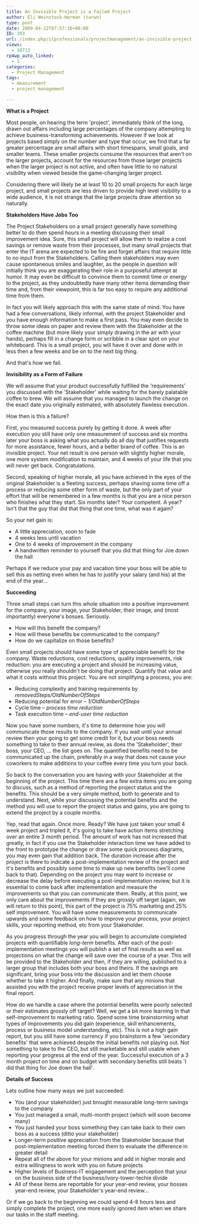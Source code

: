 ```yaml
---
title: An Invisible Project is a Failed Project
author: Eli Weinstock-Herman (tarwn)
type: post
date: 2009-04-22T07:57:16+00:00
ID: 393
url: /index.php/itprofessionals/projectmanagement/an-invisible-project-is-a-failed-project/
views:
  - 10713
rp4wp_auto_linked:
  - 1
categories:
  - Project Management
tags:
  - measurement
  - project management

---
```

**What is a Project**
  
Most people, on hearing the term 'project', immediately think of the long, drawn out affairs including large percentages of the company attempting to achieve business-transforming achievements. However if we look at projects based simply on the number and type that occur, we find that a far greater percentage are small affairs with short timespans, small goals, and smaller teams. These smaller projects consume the resources that aren't on the larger projects, account for the resources from those larger projects when the larger project is not active, and often have little to no natural visibility when viewed beside the game-changing larger project.
  
Considering there will likely be at least 10 to 20 small projects for each large project, and small projects are less driven to provide high level visibility to a wide audience, it is not strange that the large projects draw attention so naturally.

**Stakeholders Have Jobs Too**
  
The Project Stakeholders on a small project generally have something better to do then spend hours in a meeting discussing their small improvement idea. Sure, this small project will allow them to realize a cost savings or remove waste from their processes, but many small projects that enter the IT arena are expected to be fire and forget affairs that require little to no input from the Stakeholders. Calling them stakeholders may even cause spontaneous smiles and laughter, as the people in question will initially think you are exaggerating their role in a purposeful attempt at humor. It may even be difficult to convince them to commit time or energy to the project, as they undoubtedly have many other items demanding their time and, from their viewpoint, this is far too easy to require any additional time from them.
  
In fact you will likely approach this with the same state of mind. You have had a few conversations, likely informal, with the project Stakeholder and you have enough information to make a first pass. You may even decide to throw some ideas on paper and review them with the Stakeholder at the coffee machine (but more likely your simply drawing in the air with your hands), perhaps fill in a change form or scribble in a clear spot on your whiteboard. This is a small project, you will have it over and done with in less then a few weeks and be on to the next big thing.

And that's how we fail.

**Invisibility as a Form of Failure**
  
We will assume that your product successfully fulfilled the 'requirements' you discussed with the 'Stakeholder' while waiting for the barely palatable coffee to brew. We will assume that you managed to launch the change on the exact date you originally estimated, with absolutely flawless execution.

How then is this a failure?

First, you measured success purely by getting it done. A week after execution you still have only one measurement of success and six months later your boss is asking what you actually do all day that justifies requests for more assistance, fewer hours, and a better brand of coffee. This is an invisible project. Your net result is one person with slightly higher morale, one more system modification to maintain, and 4 weeks of your life that you will never get back. Congratulations.

Second, speaking of higher morale, all you have achieved in the eyes of the original Stakeholder is a fleeting success, perhaps shaving some time off a process or reducing some other form of waste, but the only part of your effort that will be remembered in a few months is that you are a nice person who finishes what they start. Six months later? Your competent. A year? Isn't that the guy that did that thing that one time, what was it again?

So your net gain is: 

  * A little appreciation, soon to fade
  * 4 weeks less until vacation
  * One to 4 weeks of improvement in the company
  * A handwritten reminder to yourself that you did that thing for Joe down the hall

Perhaps if we reduce your pay and vacation time your boss will be able to sell this as netting even when he has to justify your salary (and his) at the end of the year…

**Succeeding**
  
Three small steps can turn this whole situation into a positive improvement for the company, your image, your Stakeholder, their image, and (most importantly) everyone's bosses. Seriously.

  * How will this benefit the company?
  * How will these benefits be communicated to the company?
  * How do we capitalize on those benefits?

Even small projects should have some type of appreciable benefit for the company. Waste reductions, cost reductions, quality improvements, risk reduction: you are executing a project and should be increasing value, otherwise you really shouldn't be doing that project. Quantify that value and what it costs without this project. You are not simplifying a process, you are: 

  * Reducing complexity and training requirements by _removedSteps/OldNumberOfSteps_
  * Reducing potential for error – _1/OldNumberOfSteps_
  * Cycle time – _process time reduction_
  * Task execution time – _end-user time reduction_

Now you have some numbers, it's time to determine how you will communicate those results to the company. If you wait until your annual review then your going to get some credit for it, but your boss needs something to take to their annual review, as does the 'Stakeholder', their boss, your CEO, … the list goes on. The quantified benefits need to be communicated up the chain, preferably in a way that does not cause your coworkers to make additions to your coffee every time you turn your back.

So back to the conversation you are having with your Stakeholder at the beginning of the project. This time there are a few extra items you are going to discuss, such as a method of reporting the project status and the benefits. This should be a very simple method, both to generate and to understand. Next, while your discussing the potential benefits and the method you will use to report the project status and gains, you are going to extend the project by a couple months.
  
Yep, read that again. Once more. Ready? We have just taken your small 4 week project and tripled it, it's going to take have action items stretching over an entire 3 month period. The amount of work has not increased that greatly, in fact if you use the Stakeholder interaction time we have added to the front to prototype the change or draw some quick process diagrams, you may even gain that addition back. The duration increase after the project is there to indicate a post-implementation review of the project and it's benefits and possibly some time to make up new benefits (we'll come back to that). Depending on the project you may want to increase or decrease the delay before executing a post-implementation review, but it is essential to come back after implementation and measure the improvements so that you can communicate them. Really, at this point, we only care about the improvements if they are grossly off target (again, we will return to this point), this part of the project is 75% marketing and 25% self improvement. You will have some measurements to communicate upwards and some feedback on how to improve your process, your project skills, your reporting method, etc from your Stakeholder. 

As you progress through the year you will begin to accumulate completed projects with quantifiable _long-term_ benefits. After each of the post-implementation meetings you will publish a set of final results as well as projections on what the change will save over the course of a year. This will be provided to the Stakeholder and then, if they are willing, published to a larger group that includes both your boss and theirs. If the savings are significant, bring your boss into the discussion and let them choose whether to take it higher. And finally, make sure that any minions that assisted you with the project receive proper levels of appreciation in the final report.

How do we handle a case where the potential benefits were poorly selected or their estimates grossly off target? Well, we get a bit more learning in that self-improvement to marketing ratio. Spend some time brainstorming what types of improvements you did gain (experience, skill enhancements, process or business model understanding, etc). This is not a high gain report, but you still have some currency if you brainstorm a few 'secondary benefits' that were achieved despite the initial benefits not playing out. Not something to take to the CEO, but still marketable and still usable when reporting your progress at the end of the year. Successful execution of a 3 month project on time and on budget with secondary benefits still beats 'I did that thing for Joe down the hall'.

**Details of Success**
  
Lets outline how many ways we just succeeded: 

  * You (and your stakeholder) just brought measurable long-term savings to the company
  * You just managed a small, multi-month project (which will soon become many)
  * You just handed your boss something they can take back to their own boss as a success (ditto your stakeholder)
  * Longer-term positive appreciation from the Stakeholder because that post-implementation meeting forced them to evaluate the difference in greater detail
  * Repeat all of the above for your minions and add in higher morale and extra willingness to work with you on future projects
  * Higher levels of Business-IT engagement and the perception that your on the business side of the business/ivory-tower-techie divide
  * All of these items are reportable for your year-end review, your bosses year-end review, your Stakeholder's year-end review…

Or if we go back to the beginning we could spend 4-8 hours less and simply complete the project, one more easily ignored item when we share our tasks in the staff meeting.